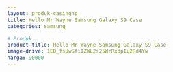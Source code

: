 ```yaml
---
layout: produk-casinghp
title: Hello Mr Wayne Samsung Galaxy S9 Case
categories: samsung

# Produk
product-title: Hello Mr Wayne Samsung Galaxy S9 Case
image-drive: 1ED_fsUwSfiIZWL2s25WrRxdpIu2Rd4Yw
harga: 90000
---
```

